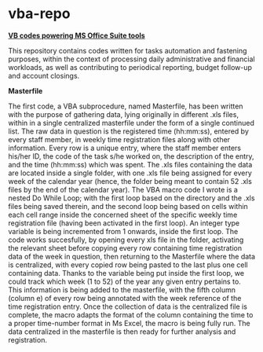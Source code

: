 # vba-repo
<u><b>VB codes powering MS Office Suite tools</b></u>

This repository contains codes written for tasks automation and fastening purposes, within the context of processing daily administrative and financial workloads, as well as contributing to periodical reporting, budget follow-up and account closings.

<b>Masterfile</b>

The first code, a VBA subprocedure, named Masterfile, has been written with the purpose of gathering data, lying originally in different .xls files, within in a single centralized masterfile under the form of a single continued list. The raw data in question is the registered time (hh:mm:ss), entered by every staff member, in weekly time registration files along with other information. Every row is a unique entry, where the staff member enters his/her ID, the code of the task s/he worked on, the description of the entry, and the time (hh:mm:ss) which was spent.
The .xls files containing the data are located inside a single folder, with one .xls file being assigned for every week of the calendar year (hence, the folder being meant to contain 52 .xls files by the end of the calendar year). 
The VBA macro code I wrote is a nested Do While Loop; with the first loop based on the directory and the .xls files being saved therein, and the second loop being based on cells within each cell range inside the concerned sheet of the specific weekly time registration file (having been activated in the first loop). An integer type variable is being incremented from 1 onwards, inside the first loop.
The code works succesfully, by opening every xls file in the folder, activating the relevant sheet before copying every row containing time registration data of the week in question, then returning to the Masterfile where the data is centralized, with every copied row being pasted to the last plus one cell containing data. Thanks to the variable being put inside the first loop, we could track which week (1 to 52) of the year any given entry pertains to. This information is being added to the masterfile, with the fifth column (column e) of every row being annotated with the week reference of the time registration entry. Once the collection of data is the centralized file is complete, the macro adapts the format of the column containing the time to a proper time-number format in Ms Excel, the macro is being fully run. The data centralized in the masterfile is then ready for further analysis and registration.
